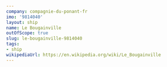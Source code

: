 ```yaml
---
company: compagnie-du-ponant-fr
imo: '9814040'
layout: ship
name: Le Bougainville
outOfScope: true
slug: le-bougainville-9814040
tags:
- ship
wikipediaUrl: https://en.wikipedia.org/wiki/Le_Bougainville
---
```

